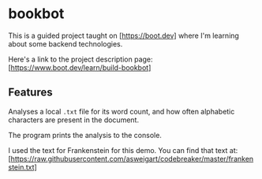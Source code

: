 # bookbot

This is a guided project taught on [https://boot.dev] where I'm learning about some backend technologies.

Here's a link to the project description page: [https://www.boot.dev/learn/build-bookbot]

## Features

Analyses a local `.txt` file for its word count, and how often alphabetic characters are present in the document.

The program prints the analysis to the console.

I used the text for Frankenstein for this demo. You can find that text at: [https://raw.githubusercontent.com/asweigart/codebreaker/master/frankenstein.txt]